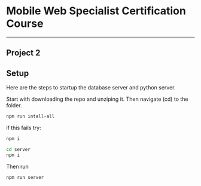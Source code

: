 # Mobile Web Specialist Certification Course
---
## Project 2

## Setup
Here are the steps to startup the database server and python server.

Start with downloading the repo and unziping it. Then navigate (cd) to the folder.

```bash
npm run intall-all
```
if this fails try:
```bash
npm i
```
```bash
cd server
npm i
```
Then run 
```bash 
npm run server
```

